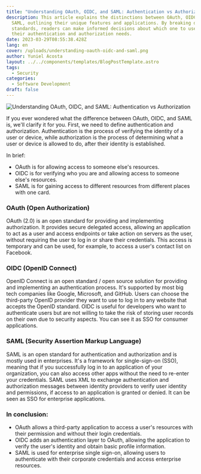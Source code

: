```yaml
---
title: "Understanding OAuth, OIDC, and SAML: Authentication vs Authorization"
description: This article explains the distinctions between OAuth, OIDC, and
  SAML, outlining their unique features and applications. By breaking down these
  standards, readers can make informed decisions about which one to use for
  their authentication and authorization needs.
date: 2023-03-29T08:55:38.428Z
lang: en
cover: /uploads/understanding-oauth-oidc-and-saml.png
author: Yuniel Acosta
layout: ../../components/templates/BlogPostTemplate.astro
tags:
  - Security
categories:
  - Software Development
draft: false
---
```

![Understanding OAuth, OIDC, and SAML: Authentication vs Authorization](/uploads/understanding-oauth-oidc-and-saml.png "Understanding OAuth, OIDC, and SAML: Authentication vs Authorization")

If you ever wondered what the difference between OAuth, OIDC, and SAML is, we'll clarify it for you. First, we need to define authentication and authorization. Authentication is the process of verifying the identity of a user or device, while authorization is the process of determining what a user or device is allowed to do, after their identity is established.

In brief:

- OAuth is for allowing access to someone else's resources.
- OIDC is for verifying who you are and allowing access to someone else's resources.
- SAML is for gaining access to different resources from different places with one card.

### OAuth (Open Authorization)

OAuth (2.0) is an open standard for providing and implementing authorization. It provides secure delegated access, allowing an application to act as a user and access endpoints or take action on servers as the user, without requiring the user to log in or share their credentials. This access is temporary and can be used, for example, to access a user's contact list on Facebook.

### OIDC (OpenID Connect)

OpenID Connect is an open standard / open source solution for providing and implementing an authentication process. It's supported by most big tech companies like Google, Microsoft, and GitHub. Users can choose the third-party OpenID provider they want to use to log in to any website that accepts the OpenID standard. OIDC is useful for developers who want to authenticate users but are not willing to take the risk of storing user records on their own due to security aspects. You can see it as SSO for consumer applications.

### SAML (Security Assertion Markup Language)

SAML is an open standard for authentication and authorization and is mostly used in enterprises. It's a framework for single-sign-on (SSO), meaning that if you successfully log in to an application of your organization, you can also access other apps without the need to re-enter your credentials. SAML uses XML to exchange authentication and authorization messages between identity providers to verify user identity and permissions, if access to an application is granted or denied. It can be seen as SSO for enterprise applications.

### In conclusion:

- OAuth allows a third-party application to access a user's resources with their permission and without their login credentials.
- OIDC adds an authentication layer to OAuth, allowing the application to verify the user's identity and obtain basic profile information.
- SAML is used for enterprise single sign-on, allowing users to authenticate with their corporate credentials and access enterprise resources.
